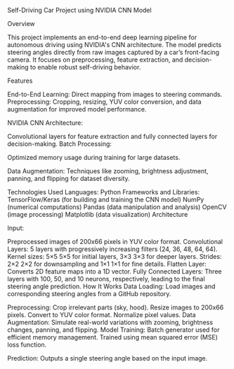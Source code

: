 Self-Driving Car Project using NVIDIA CNN Model

Overview

This project implements an end-to-end deep learning pipeline for autonomous driving using NVIDIA's CNN architecture. The model predicts steering angles directly from raw images captured by a car’s front-facing camera. It focuses on preprocessing, feature extraction, and decision-making to enable robust self-driving behavior.

Features

 
End-to-End Learning: Direct mapping from images to steering commands.
Preprocessing: Cropping, resizing, YUV color conversion, and data augmentation for improved model performance.


NVIDIA CNN Architecture: 

Convolutional layers for feature extraction and fully connected layers for decision-making.
Batch Processing: 

Optimized memory usage during training for large datasets.

Data Augmentation: 
Techniques like zooming, brightness adjustment, panning, and flipping for dataset diversity.

Technologies Used
Languages: Python
Frameworks and Libraries:
TensorFlow/Keras (for building and training the CNN model)
NumPy (numerical computations)
Pandas (data manipulation and analysis)
OpenCV (image processing)
Matplotlib (data visualization)
Architecture


Input:

Preprocessed images of 200x66 pixels in YUV color format.
Convolutional Layers:
5 layers with progressively increasing filters (24, 36, 48, 64, 64).
Kernel sizes: 
5×5
5×5 for initial layers, 
3×3
3×3 for deeper layers.
Strides: 
2×2
2×2 for downsampling and 
1×1
1×1 for fine details.
Flatten Layer:
Converts 2D feature maps into a 1D vector.
Fully Connected Layers:
Three layers with 100, 50, and 10 neurons, respectively, leading to the final steering angle prediction.
How It Works
Data Loading:
Load images and corresponding steering angles from a GitHub repository.

Preprocessing:
Crop irrelevant parts (sky, hood).
Resize images to 200x66 pixels.
Convert to YUV color format.
Normalize pixel values.
Data Augmentation:
Simulate real-world variations with zooming, brightness changes, panning, and flipping.
Model Training:
Batch generator used for efficient memory management.
Trained using mean squared error (MSE) loss function.


Prediction:
Outputs a single steering angle based on the input image.
